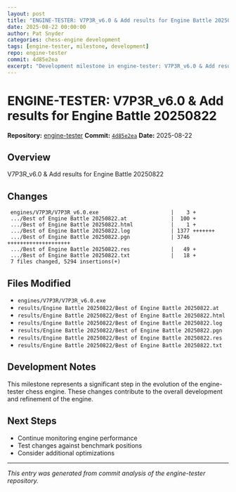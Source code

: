 ```yaml
---
layout: post
title: "ENGINE-TESTER: V7P3R_v6.0 & Add results for Engine Battle 20250822"
date: 2025-08-22 00:00:00 
author: Pat Snyder
categories: chess-engine development
tags: [engine-tester, milestone, development]
repo: engine-tester
commit: 4d85e2ea
excerpt: "Development milestone in engine-tester: V7P3R_v6.0 & Add results for Engine Battle 20250822"
---
```


# ENGINE-TESTER: V7P3R_v6.0 & Add results for Engine Battle 20250822

**Repository:** [engine-tester](https://github.com/pssnyder/engine-tester)
**Commit:** [`4d85e2ea`](https://github.com/pssnyder/engine-tester/commit/4d85e2ea877fafc5a7382b7253ffa50169cac175)
**Date:** 2025-08-22

## Overview

V7P3R_v6.0 & Add results for Engine Battle 20250822

## Changes

```
 engines/V7P3R/V7P3R_v6.0.exe                       |    3 +
 .../Best of Engine Battle 20250822.at              |  100 +
 .../Best of Engine Battle 20250822.html            |    1 +
 .../Best of Engine Battle 20250822.log             | 1377 +++++++
 .../Best of Engine Battle 20250822.pgn             | 3746 ++++++++++++++++++++
 .../Best of Engine Battle 20250822.res             |   49 +
 .../Best of Engine Battle 20250822.txt             |   18 +
 7 files changed, 5294 insertions(+)
```

## Files Modified

- `engines/V7P3R/V7P3R_v6.0.exe`
- `results/Engine Battle 20250822/Best of Engine Battle 20250822.at`
- `results/Engine Battle 20250822/Best of Engine Battle 20250822.html`
- `results/Engine Battle 20250822/Best of Engine Battle 20250822.log`
- `results/Engine Battle 20250822/Best of Engine Battle 20250822.pgn`
- `results/Engine Battle 20250822/Best of Engine Battle 20250822.res`
- `results/Engine Battle 20250822/Best of Engine Battle 20250822.txt`

## Development Notes

This milestone represents a significant step in the evolution of the engine-tester chess engine. These changes contribute to the overall development and refinement of the engine.

## Next Steps

- Continue monitoring engine performance
- Test changes against benchmark positions
- Consider additional optimizations

---

*This entry was generated from commit analysis of the engine-tester repository.*

